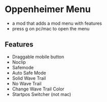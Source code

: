 # Oppenheimer Menu
* a mod that adds a mod menu with features
* press g on pc/mac to open the menu

## Features
* Draggable mobile button
* Noclip
* Safemode
* Auto Safe Mode
* Solid Wave Trail
* No Wave Trail
* Change Wave Trail Color
* Startpos Switcher (not mac)